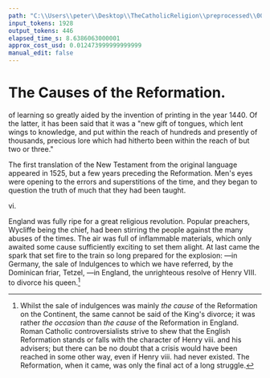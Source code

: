 ```yaml
---
path: "C:\\Users\\peter\\Desktop\\TheCatholicReligion\\preprocessed\\00113.jpg"
input_tokens: 1928
output_tokens: 446
elapsed_time_s: 8.6386063000001
approx_cost_usd: 0.012473999999999999
manual_edit: false
---
```

# The Causes of the Reformation.

of learning so greatly aided by the invention of
printing in the year 1440. Of the latter, it has
been said that it was a "new gift of tongues,
which lent wings to knowledge, and put within
the reach of hundreds and presently of thousands,
precious lore which had hitherto been within
the reach of but two or three."

The first translation of the New Testament
from the original language appeared in 1525, but
a few years preceding the Reformation. Men's
eyes were opening to the errors and superstitions
of the time, and they began to question the
truth of much that they had been taught.

vi.

England was fully ripe for a great religious
revolution. Popular preachers, Wycliffe being
the chief, had been stirring the people against
the many abuses of the times. The air was full
of inflammable materials, which only awaited
some cause sufficiently exciting to set them
alight. At last came the spark that set fire
to the train so long prepared for the explosion:
—in Germany, the sale of Indulgences to which
we have referred, by the Dominican friar, Tetzel,
—in England, the unrighteous resolve of Henry
VIII. to divorce his queen.[^1]

[^1]: Whilst the sale of indulgences was mainly *the cause* of
the Reformation on the Continent, the same cannot be said
of the King's divorce; it was rather *the occasion* than *the
cause* of the Reformation in England. Roman Catholic
controversialists strive to shew that the English Reformation
stands or falls with the character of Henry viii. and his
advisers; but there can be no doubt that a crisis would have
been reached in some other way, even if Henry viii. had
never existed. The Reformation, when it came, was only
the final act of a long struggle.